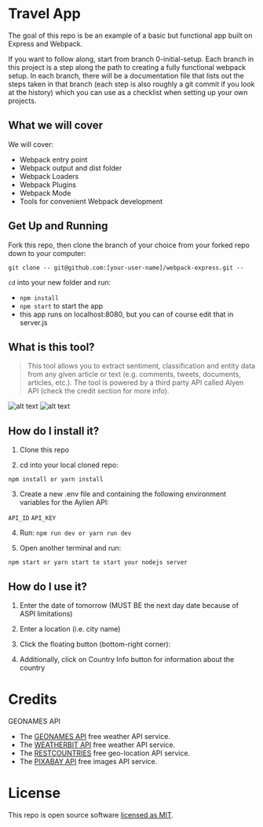 # Travel App

The goal of this repo is be an example of a basic but functional app built on Express and Webpack.

If you want to follow along, start from branch 0-initial-setup. Each branch in this project is a step along the path to creating a fully functional webpack setup. In each branch, there will be a documentation file that lists out the steps taken in that branch (each step is also roughly a git commit if you look at the history) which you can use as a checklist when setting up your own projects. 

## What we will cover

We will cover:

- Webpack entry point
- Webpack output and dist folder
- Webpack Loaders
- Webpack Plugins
- Webpack Mode
- Tools for convenient Webpack development

## Get Up and Running

Fork this repo, then clone the branch of your choice from your forked repo down to your computer:

```
git clone -- git@github.com:[your-user-name]/webpack-express.git --
```

`cd` into your new folder and run:
- ```npm install```
- ```npm start``` to start the app
- this app runs on localhost:8080, but you can of course edit that in server.js

## What is this tool?

> This tool allows you to extract sentiment, classification and entity data from any given article or text (e.g. comments, tweets, documents, articles, etc.).
> The tool is powered by a third party API called Alyen API (check the credit section for more info).

![alt text](https://i.imgur.com/tWGaZUF.png)
![alt text](https://i.imgur.com/siTK5Fi.png)

## How do I install it?

1. Clone this repo

2. cd into your local cloned repo:

`npm install or yarn install`

3. Create a new .env file and containing the following environment variables for the Aylien API:

`API_ID`
`API_KEY`

4. Run: `npm run dev or yarn run dev`

5. Open another terminal and run:

`npm start or yarn start to start your nodejs server`

## How do I use it?

1. Enter the date of tomorrow (MUST BE the next day date because of ASPI limitations)

2. Enter a location (i.e. city name)

3. Click the floating button (bottom-right corner):

4. Additionally, click on Country Info button for information about the country


# Credits

GEONAMES API

 - The [GEONAMES API](http://www.geonames.org/export/web-services.html) free weather API service.
 - The [WEATHERBIT API](https://www.weatherbit.io/api) free weather API service.
 - The [RESTCOUNTRIES](https://restcountries.eu/) free geo-location API service.
 - The [PIXABAY API](https://pixabay.com/api/docs/) free images API service.

 # License

 This repo is open source software [licensed as MIT](https://github.com/Memnoc/Travel_App/blob/master/LICENSE).